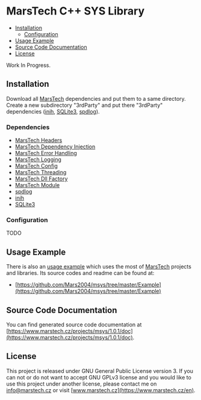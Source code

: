 # MarsTech C++ SYS Library
 - [Installation](#installation)
	 - [Configuration](#configuration)
 - [Usage Example](#usage-example)
 - [Source Code Documentation](#source-code-documentation)
 - [License](#license)

Work In Progress.

## Installation
Download all [MarsTech](https://github.com/Mars2004) dependencies and put them to a same directory. Create a new subdirectory "3rdParty" and put there "3rdParty" dependencies ([inih](https://github.com/jtilly/inih), [SQLite3](https://www.sqlite.org/index.html), [spdlog](https://github.com/gabime/spdlog)).

### Dependencies

 - [MarsTech Headers](https://github.com/Mars2004/mheaders)
 - [MarsTech Dependency Injection](https://github.com/Mars2004/mdi)
 - [MarsTech Error Handling](https://github.com/Mars2004/merror)
 - [MarsTech Logging](https://github.com/Mars2004/mlogging)
 - [MarsTech Config](https://github.com/Mars2004/mconfig)
 - [MarsTech Threading](https://github.com/Mars2004/mthreading)
 - [MarsTech Dll Factory](https://github.com/Mars2004/mdllfactory)
 - [MarsTech Module](https://github.com/Mars2004/mmodule)
 - [spdlog](https://github.com/gabime/spdlog)
 - [inih](https://github.com/jtilly/inih)
 - [SQLite3](https://www.sqlite.org/index.html)

### Configuration
TODO

## Usage Example
There is also an [usage example](https://github.com/Mars2004/msys/tree/master/Example) which uses the most of [MarsTech](https://github.com/Mars2004) projects and libraries.
Its source codes and readme can be found at:
 - [https://github.com/Mars2004/msys/tree/master/Example](https://github.com/Mars2004/msys/tree/master/Example)

## Source Code Documentation
You can find generated source code documentation at [https://www.marstech.cz/projects/msys/1.0.1/doc](https://www.marstech.cz/projects/msys/1.0.1/doc).

## License
This project is released under GNU General Public License version 3. If you can not or do not want to accept GNU GPLv3 license and you would like to use this project under another license, please contact me on [info@marstech.cz](mailto:info@marstech.cz) or visit [www.marstech.cz](https://www.marstech.cz/en).
